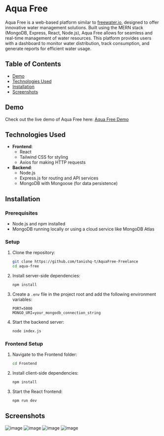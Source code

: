 
# Aqua Free

Aqua Free is a web-based platform similar to [freewater.io](https://freewater.io), designed to offer innovative water management solutions. Built using the MERN stack (MongoDB, Express, React, Node.js), Aqua Free allows for seamless and real-time management of water resources. This platform provides users with a dashboard to monitor water distribution, track consumption, and generate reports for efficient water usage.

## Table of Contents

- [Demo](#demo)
- [Technologies Used](#technologies-used)
- [Installation](#installation)
- [Screenshots](#screenshots)

## Demo

Check out the live demo of Aqua Free here: [Aqua Free Demo](https://aquafree.co.in/)  <!-- Update with actual link -->

## Technologies Used

- **Frontend**: 
  - React
  - Tailwind CSS for styling
  - Axios for making HTTP requests
- **Backend**: 
  - Node.js
  - Express.js for routing and API services
  - MongoDB with Mongoose (for data persistence)

## Installation

### Prerequisites

- Node.js and npm installed
- MongoDB running locally or using a cloud service like MongoDB Atlas

### Setup

1. Clone the repository:
   ```bash
   git clone https://github.com/tanishq-t/AquaFree-Freelance
   cd aqua-free
   ```

2. Install server-side dependencies:
   ```bash
   npm install
   ```

3. Create a `.env` file in the project root and add the following environment variables:
   ```
   PORT=5000
   MONGO_URI=your_mongodb_connection_string
   ```

4. Start the backend server:
   ```bash
   node index.js
   ```

### Frontend Setup

1. Navigate to the Frontend folder:
   ```bash
   cd Frontend
   ```

2. Install client-side dependencies:
   ```bash
   npm install
   ```

3. Start the React frontend:
   ```bash
   npm run dev
   ```

## Screenshots

![image](https://github.com/user-attachments/assets/d6c928eb-cb34-4053-9c4c-ef7558f61048)
![image](https://github.com/user-attachments/assets/4d9cef7f-3fd7-4d46-ad33-131ec7a458f6)
![image](https://github.com/user-attachments/assets/6aa8ecc8-3bca-498b-9e25-ec822b2edde9)
![image](https://github.com/user-attachments/assets/594d7bd9-2055-41a7-a102-16a22e67d96b)
